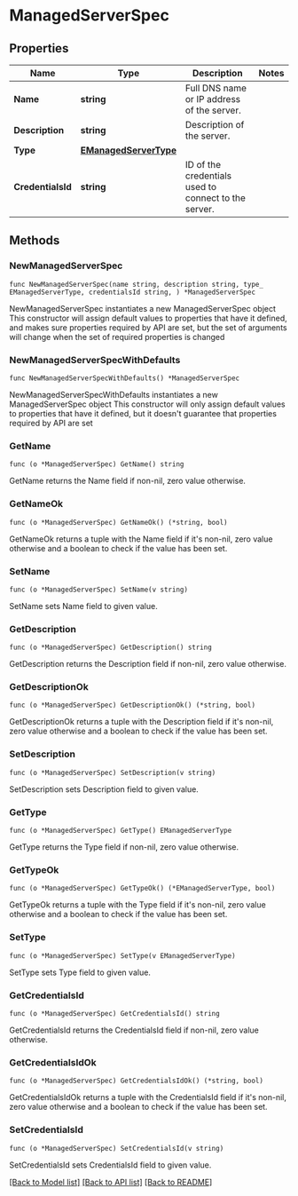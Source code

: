 # ManagedServerSpec

## Properties

Name | Type | Description | Notes
------------ | ------------- | ------------- | -------------
**Name** | **string** | Full DNS name or IP address of the server. | 
**Description** | **string** | Description of the server. | 
**Type** | [**EManagedServerType**](EManagedServerType.md) |  | 
**CredentialsId** | **string** | ID of the credentials used to connect to the server. | 

## Methods

### NewManagedServerSpec

`func NewManagedServerSpec(name string, description string, type_ EManagedServerType, credentialsId string, ) *ManagedServerSpec`

NewManagedServerSpec instantiates a new ManagedServerSpec object
This constructor will assign default values to properties that have it defined,
and makes sure properties required by API are set, but the set of arguments
will change when the set of required properties is changed

### NewManagedServerSpecWithDefaults

`func NewManagedServerSpecWithDefaults() *ManagedServerSpec`

NewManagedServerSpecWithDefaults instantiates a new ManagedServerSpec object
This constructor will only assign default values to properties that have it defined,
but it doesn't guarantee that properties required by API are set

### GetName

`func (o *ManagedServerSpec) GetName() string`

GetName returns the Name field if non-nil, zero value otherwise.

### GetNameOk

`func (o *ManagedServerSpec) GetNameOk() (*string, bool)`

GetNameOk returns a tuple with the Name field if it's non-nil, zero value otherwise
and a boolean to check if the value has been set.

### SetName

`func (o *ManagedServerSpec) SetName(v string)`

SetName sets Name field to given value.


### GetDescription

`func (o *ManagedServerSpec) GetDescription() string`

GetDescription returns the Description field if non-nil, zero value otherwise.

### GetDescriptionOk

`func (o *ManagedServerSpec) GetDescriptionOk() (*string, bool)`

GetDescriptionOk returns a tuple with the Description field if it's non-nil, zero value otherwise
and a boolean to check if the value has been set.

### SetDescription

`func (o *ManagedServerSpec) SetDescription(v string)`

SetDescription sets Description field to given value.


### GetType

`func (o *ManagedServerSpec) GetType() EManagedServerType`

GetType returns the Type field if non-nil, zero value otherwise.

### GetTypeOk

`func (o *ManagedServerSpec) GetTypeOk() (*EManagedServerType, bool)`

GetTypeOk returns a tuple with the Type field if it's non-nil, zero value otherwise
and a boolean to check if the value has been set.

### SetType

`func (o *ManagedServerSpec) SetType(v EManagedServerType)`

SetType sets Type field to given value.


### GetCredentialsId

`func (o *ManagedServerSpec) GetCredentialsId() string`

GetCredentialsId returns the CredentialsId field if non-nil, zero value otherwise.

### GetCredentialsIdOk

`func (o *ManagedServerSpec) GetCredentialsIdOk() (*string, bool)`

GetCredentialsIdOk returns a tuple with the CredentialsId field if it's non-nil, zero value otherwise
and a boolean to check if the value has been set.

### SetCredentialsId

`func (o *ManagedServerSpec) SetCredentialsId(v string)`

SetCredentialsId sets CredentialsId field to given value.



[[Back to Model list]](../README.md#documentation-for-models) [[Back to API list]](../README.md#documentation-for-api-endpoints) [[Back to README]](../README.md)


